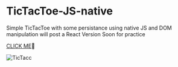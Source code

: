 # TicTacToe-JS-native

Simple TicTacToe with some persistance using native JS and DOM manipulation will post a React Version Soon for practice

[CLICK ME](https://martimaredesantos.github.io/TicTacToe-JS-native/)👀

![TicTacc](https://github.com/martimAredeSantos/TicTacToe-JS-native/assets/147712420/5f9ba050-7878-4853-b50b-584a2c1ec154)

